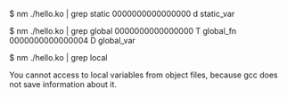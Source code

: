 $ nm ./hello.ko | grep static
0000000000000000 d static_var

$ nm ./hello.ko | grep global
0000000000000000 T global_fn
0000000000000004 D global_var

$ nm ./hello.ko | grep local

You cannot access to local variables from object files, because gcc does not save information about it. 



